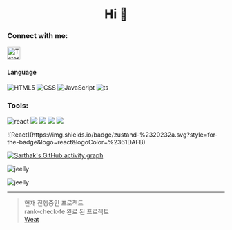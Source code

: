 

<h1 align="center">Hi 👋</h1>


<h3 align="left">Connect with me:</h3>
<p align="left">
<a href="https://mungdeok.tistory.com/" target="blank"><img align="center" src="https://t1.kakaocdn.net/kakaocorp/kakaocorp/admin/5a539919017800001.png" alt="Tstory" height="30" /></a>
</p>

#### Language
![HTML5](https://img.shields.io/badge/HTML5-%23323330.svg?style=for-the-badge&logo=HTML5&logoColor=%E34F26)
![CSS](https://img.shields.io/badge/CSS3-%23323330.svg?style=for-the-badge&logo=CSS3&logoColor=%1572B6)
![JavaScript](https://img.shields.io/badge/javascript-%23323330.svg?style=for-the-badge&logo=javascript&logoColor=%23F7DF1E)
![ts](https://badgen.net/badge/Built%20With/TypeScript/blue)

<h3 align="left">Tools:</h3>
<p align="left">
  <img src='https://img.shields.io/badge/React-v18.1.0-61DAFB?logo=React' alt='react'/>
  <img src='https://img.shields.io/badge/yarn-v1.22.17-yellow?logo=yarn'/>
  <img src='https://img.shields.io/badge/Redux-v8.0.2-764ABC?logo=Redux'/> 
  <img src='https://img.shields.io/badge/Redux/toolkit-v1.8.3-764ABC?logo=Redux'/> 
  <img src='https://img.shields.io/badge/React_Query-v3.39.1-FF4154?logo=React Query'/>
</p>
![React](https://img.shields.io/badge/zustand-%2320232a.svg?style=for-the-badge&logo=react&logoColor=%2361DAFB)

[![Sarthak's GitHub activity graph](https://activity-graph.herokuapp.com/graph?username=jeelly&&theme=xcode)](https://github.com/jeelly)

<p>&nbsp;<img align="left" src="https://github-readme-stats.vercel.app/api?username=jeelly&show_icons=true&locale=en&theme=tokyonight" alt="jeelly" /></p>

<p><img align="center" src="https://github-readme-stats.vercel.app/api/top-langs?username=jeelly&show_icons=true&locale=en&layout=compact&theme=tokyonight" alt="jeelly" /></p>

* * *

> 현재 진행중인 프로젝트 <br/>
rank-check-fe
> 완료 된 프로젝트 <br/>
[Weat](https://github.com/jeelly/weat)

<!--
[![Top Langs](https://github-readme-stats.vercel.app/api/top-langs/?username=jeelly)](https://github.com/jeelly/github-readme-stats)
[![Anurag's GitHub stats](https://github-readme-stats.vercel.app/api?username=jeelly)](https://github.com/jeelly/github-readme-stats)
![header](https://capsule-render.vercel.app/api?type=waving&color=auto&height=200&section=header&text=텍스트&fontSize=30)
![Footer](https://capsule-render.vercel.app/api?type=waving&color=auto&height=200&section=footer)
**jeelly/jeelly** is a ✨ _special_ ✨ repository because its `README.md` (this file) appears on your GitHub profile.

Here are some ideas to get you started:

- 🔭 I’m currently working on ...
- 🌱 I’m currently learning ...
- 👯 I’m looking to collaborate on ...
- 🤔 I’m looking for help with ...
- 💬 Ask me about ...
- 📫 How to reach me: ...
- 😄 Pronouns: ...
- ⚡ Fun fact: ...

   * 깃 강좌

     * 깃 Clone

     * 깃 Pull

     * 깃 Commit

       * 깃 Commit ①

       * 깃 Commit ②

     * 깃 Push
-->
